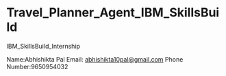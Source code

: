 # Travel_Planner_Agent_IBM_SkillsBuild
IBM_SkillsBuild_Internship

Name:Abhishikta Pal
Email: abhishikta10pal@gmail.com
Phone Number:9650954032

